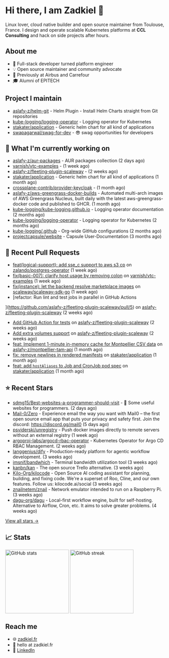 # Hi there, I am Zadkiel 👋

Linux lover, cloud native builder and open source maintainer from Toulouse, France. I design and operate scalable Kubernetes platforms at **CCL Consulting** and hack on side projects after hours.

## About me

* 💼 Full-stack developer turned platform engineer
* 💡 Open source maintainer and community advocate
* 🏢 Previously at Airbus and Carrefour
* 🎓 Alumni of EPITECH

## Project I maintain

- [aslafy-z/helm-git](https://github.com/aslafy-z/helm-git) - Helm Plugin - Install Helm Charts straight from Git repositories
- [kube-logging/logging-operator](https://github.com/kube-logging/logging-operator) - Logging operator for Kubernetes
- [stakater/application](https://github.com/stakater/application) - Generic helm chart for all kind of applications
- [swapagarwal/swag-for-dev](https://github.com/swapagarwal/swag-for-dev) - 😎 swag opportunities for developers

## 👷 What I'm currently working on


- [aslafy-z/aur-packages](https://github.com/aslafy-z/aur-packages) - AUR packages collection (2 days ago)
- [varnish/vtc-examples](https://github.com/varnish/vtc-examples) -  (1 week ago)
- [aslafy-z/fleeting-plugin-scaleway](https://github.com/aslafy-z/fleeting-plugin-scaleway) -  (2 weeks ago)
- [stakater/application](https://github.com/stakater/application) - Generic helm chart for all kind of applications (1 month ago)
- [crossplane-contrib/provider-keycloak](https://github.com/crossplane-contrib/provider-keycloak) -  (1 month ago)
- [aslafy-z/aws-greengrass-docker-builds](https://github.com/aslafy-z/aws-greengrass-docker-builds) - Automated multi-arch images of AWS Greengrass Nucleus, built daily with the latest aws-greengrass-docker code and published to GHCR. (1 month ago)
- [kube-logging/kube-logging.github.io](https://github.com/kube-logging/kube-logging.github.io) - Logging operator documentation (2 months ago)
- [kube-logging/logging-operator](https://github.com/kube-logging/logging-operator) - Logging operator for Kubernetes (2 months ago)
- [kube-logging/.github](https://github.com/kube-logging/.github) - Org-wide GitHub configurations (2 months ago)
- [projectcapsule/website](https://github.com/projectcapsule/website) - Capsule User-Documentation (3 months ago)



## 🔨 Recent Pull Requests


- [feat(logical-support): add sse_c support to aws s3 cp](https://github.com/zalando/postgres-operator/pull/2926) on [zalando/postgres-operator](https://github.com/zalando/postgres-operator) (1 week ago)
- [fix(basic-007): clarify host usage by removing colon](https://github.com/varnish/vtc-examples/pull/2) on [varnish/vtc-examples](https://github.com/varnish/vtc-examples) (1 week ago)
- [fix(instance): let the backend resolve marketplace images](https://github.com/scaleway/scaleway-sdk-go/pull/2605) on [scaleway/scaleway-sdk-go](https://github.com/scaleway/scaleway-sdk-go) (1 week ago)
- [refactor: Run lint and test jobs in parallel in GitHub Actions

](https://github.com/aslafy-z/fleeting-plugin-scaleway/pull/5) on [aslafy-z/fleeting-plugin-scaleway](https://github.com/aslafy-z/fleeting-plugin-scaleway) (2 weeks ago)
- [Add GitHub Action for tests](https://github.com/aslafy-z/fleeting-plugin-scaleway/pull/4) on [aslafy-z/fleeting-plugin-scaleway](https://github.com/aslafy-z/fleeting-plugin-scaleway) (2 weeks ago)
- [Add extra volumes support](https://github.com/aslafy-z/fleeting-plugin-scaleway/pull/3) on [aslafy-z/fleeting-plugin-scaleway](https://github.com/aslafy-z/fleeting-plugin-scaleway) (2 weeks ago)
- [feat: Implement 1-minute in-memory cache for Montpellier CSV data](https://github.com/aslafy-z/montpellier-tam-api/pull/7) on [aslafy-z/montpellier-tam-api](https://github.com/aslafy-z/montpellier-tam-api) (1 month ago)
- [fix: remove newlines in rendered manifests](https://github.com/stakater/application/pull/400) on [stakater/application](https://github.com/stakater/application) (1 month ago)
- [feat: add `hostAliases` to Job and CronJob pod spec](https://github.com/stakater/application/pull/398) on [stakater/application](https://github.com/stakater/application) (1 month ago)

## ⭐ Recent Stars


- [sdmg15/Best-websites-a-programmer-should-visit](https://github.com/sdmg15/Best-websites-a-programmer-should-visit) - :link: Some useful websites for programmers. (2 days ago)
- [Mail-0/Zero](https://github.com/Mail-0/Zero) - Experience email the way you want with Mail0 – the first open source email app that puts your privacy and safety first. Join the discord: https://discord.gg/mail0 (5 days ago)
- [psviderski/unregistry](https://github.com/psviderski/unregistry) - Push docker images directly to remote servers without an external registry (1 week ago)
- [argoproj-labs/argocd-rbac-operator](https://github.com/argoproj-labs/argocd-rbac-operator) - Kubernetes Operator for Argo CD RBAC Management. (2 weeks ago)
- [langgenius/dify](https://github.com/langgenius/dify) - Production-ready platform for agentic workflow development. (3 weeks ago)
- [imsnif/bandwhich](https://github.com/imsnif/bandwhich) - Terminal bandwidth utilization tool (3 weeks ago)
- [kanbn/kan](https://github.com/kanbn/kan) - The open source Trello alternative. (3 weeks ago)
- [Kilo-Org/kilocode](https://github.com/Kilo-Org/kilocode) - Open Source AI coding assistant for planning, building, and fixing code. We&#39;re a superset of Roo, Cline, and our own features. Follow us: kilocode.ai/social (3 weeks ago)
- [znailnetem/znail](https://github.com/znailnetem/znail) - Network emulator intended to run on a Raspberry Pi. (3 weeks ago)
- [dagu-org/dagu](https://github.com/dagu-org/dagu) - Local-first workflow engine, built for self-hosting. Alternative to Airflow, Cron, etc. It aims to solve greater problems. (4 weeks ago)

[View all stars →](https://github.com/aslafy-z?tab=stars)

## 📈 Stats

<a href="#"><img height=200 align="center" src="https://github-readme-stats.vercel.app/api?username=aslafy-z&show_icons=true&count_private=true&hide_border=true&theme=transparent" alt="GitHub stats" /></a>
<a href="#"><img height=200 align="center" src="https://github-readme-streak-stats-eight.vercel.app/?user=aslafy-z&hide_border=true&theme=transparent" alt="GitHub streak" /></a>

## Reach me

* 🌐 [zadkiel.fr](https://zadkiel.fr)
* 💬 hello at zadkiel.fr
* 🤝 [LinkedIn](https://go.zadkiel.fr/linkedin)
